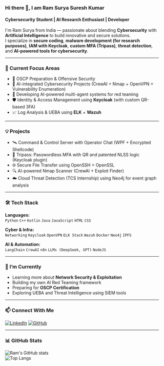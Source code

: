 ### Hi there 👋, I am Ram Surya Suresh Kumar  
#### Cybersecurity Student | AI Research Enthusiast | Developer  

I'm Ram Surya from India — passionate about blending **Cybersecurity** with **Artificial Intelligence** to build innovative and secure solutions.  
I specialize in **secure coding**, **malware development (for research purposes)**, **IAM with Keycloak**, **custom MFA (Tripass)**, **threat detection**, and **AI-powered tools for cybersecurity**.  

---

### 🧠 Current Focus Areas  
- 🔐 OSCP Preparation & Offensive Security  
- 🤖 AI-integrated Cybersecurity Projects (CrewAI + Nmap + OpenVPN + Vulnerability Enumeration)  
- 🧭 Developing AI-powered multi-agent systems for red teaming  
- 🛡️ Identity & Access Management using **Keycloak** (with custom QR-based 3FA)  
- 📈 Log Analysis & UEBA using **ELK** + **Wazuh**  

---

### 💡 Projects  
- 🛰️ Command & Control Server with Operator Chat (WPF + Encrypted Shellcode)  
- 🔐 Tripass: Passwordless MFA with QR and patented NLSS logic (Keycloak plugin)  
- 🌐 Secure File Transfer using OpenSSH + OpenSSL  
- 🔍 AI-powered Nmap Scanner (CrewAI + Exploit Finder)  
- ☁️ Cloud Threat Detection (TCS Internship) using Neo4j for event graph analysis  

---

### 🛠️ Tech Stack  
**Languages:**  
`Python` `C++` `Kotlin` `Java` `JavaScript` `HTML` `CSS`  

**Cyber & Infra:**  
`Networking` `Keycloak` `OpenVPN` `ELK Stack` `Wazuh` `Docker` `Neo4j` `IPFS`  

**AI & Automation:**  
`LangChain` `CrewAI` `n8n` `LLMs (DeepSeek, GPT)` `NodeJS`  

---

### 🌱 I’m Currently  
- Learning more about **Network Security & Exploitation**
- Building my own AI Red Teaming framework
- Preparing for **OSCP Certification**
- Exploring UEBA and Threat Intelligence using SIEM tools

---

### 📫 Connect With Me  
[![LinkedIn](https://img.shields.io/badge/LinkedIn-blue?logo=linkedin&style=for-the-badge)](https://www.linkedin.com/in/ram-surya-suresh-kumar-0886662ba/)
[![GitHub](https://img.shields.io/badge/GitHub-black?logo=github&style=for-the-badge)](https://github.com/R4mSurya)  

---

### 📊 GitHub Stats  
![Ram's GitHub stats](https://github-readme-stats.vercel.app/api?username=R4mSurya&show_icons=true&theme=tokyonight)  
![Top Langs](https://github-readme-stats.vercel.app/api/top-langs/?username=R4mSurya&layout=compact&theme=tokyonight)
